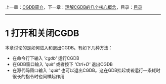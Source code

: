 上一章：[CGDB简介](<summary.md>)，下一章：[理解CGDB的几个核心概念](<2.0.md>)，目录：[目录](<contents.md>)

----------

1 打开和关闭CGDB
================

本章讨论的是如何进入和退出CGDB。有如下几种方法：

* 在命令行下输入 *'cgdb'* 运行CGDB
* 在GDB窗口输入 *'quit'* 或者按下 *'Ctrl+D'* 退出CGDB
* 在源代码窗口输入 *':quit'* 也可以退出CGDB。这在GDB挂起或者运行一条耗时很长的指令时也同样起作用
